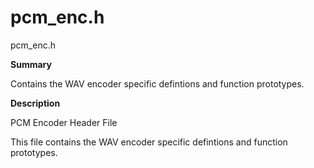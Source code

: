 # pcm_enc.h

pcm_enc.h

**Summary**

Contains the WAV encoder specific defintions and function prototypes.

**Description**

PCM Encoder Header File

This file contains the WAV encoder specific defintions and function prototypes.